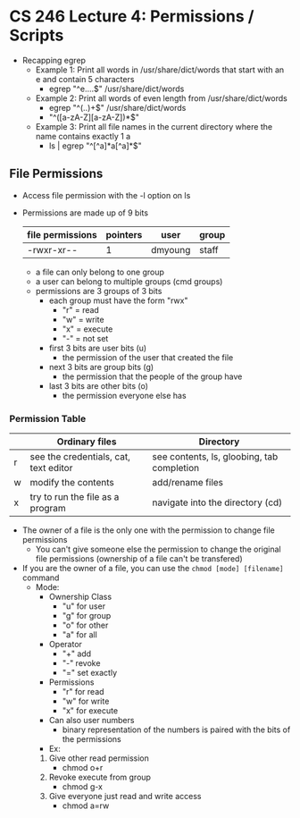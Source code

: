 # CS 246 Lecture 4: Permissions / Scripts
- Recapping egrep
    - Example 1: Print all words in /usr/share/dict/words that start with an e and contain 5 characters
        - egrep "^e....$" /usr/share/dict/words
    - Example 2: Print all words of even length from /usr/share/dict/words
        - egrep "^(..)+$" /usr/share/dict/words
        - "^([a-zA-Z][a-zA-Z])\*$"
    - Example 3: Print all file names in the current directory where the name contains exactly 1 a
        - ls | egrep "^[^a]\*a[^a]\*$"

## File Permissions
- Access file permission with the -l option on ls
- Permissions are made up of 9 bits

    | file permissions | pointers | user | group |
    | --- | --- | ---| --- |
    | -rwxr-xr-- | 1 | dmyoung | staff |

    - a file can only belong to one group
    - a user can belong to multiple groups (cmd groups)
    - permissions are 3 groups of 3 bits   
        - each group must have the form "rwx"
            - "r" = read
            - "w" = write
            - "x" = execute
            - "-" = not set
        - first 3 bits are user bits (u)
            - the permission of the user that created the file
        - next 3 bits are group bits (g)
            - the permission that the people of the group have
        - last 3 bits are other bits (o)
            - the permission everyone else has

### Permission Table
| | Ordinary files | Directory |
| --- | --- | --- |
|r|see the credentials, cat, text editor|see contents, ls, gloobing, tab completion|
|w|modify the contents|add/rename files|
|x|try to run the file as a program|navigate into the directory (cd)|

- The owner of a file is the only one with the permission to change file permissions
    - You can't give someone else the permission to change the original file permissions (ownership of a file can't be transfered)
- If you are the owner of a file, you can use the `chmod [mode] [filename]` command
    - Mode:
        - Ownership Class
            - "u" for user
            - "g" for group
            - "o" for other
            - "a" for all
        - Operator
            - "+" add
            - "-" revoke
            - "=" set exactly
        - Permissions
            - "r" for read
            - "w" for write
            - "x" for execute
        - Can also user numbers
            - binary representation of the numbers is paired with the bits of the permissions
        - Ex:
        1. Give other read permission
            - chmod o+r
        2. Revoke execute from group
            - chmod g-x
        3. Give everyone just read and write access
            - chmod a=rw
